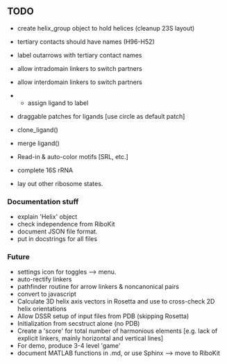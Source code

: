 ## TODO
* create helix_group object to hold helices (cleanup 23S layout)
* tertiary contacts should have names (H96-H52)
* label outarrows with tertiary contact names
* allow intradomain linkers to switch partners
* allow interdomain linkers to switch partners
* * assign ligand to label
* draggable patches for ligands [use circle as default patch]
* clone_ligand()
* merge ligand()
* Read-in & auto-color motifs [SRL, etc.]

* complete 16S rRNA
* lay out other ribosome states.


### Documentation stuff
* explain 'Helix' object
* check independence from RiboKit
* document JSON file format.
* put in docstrings for all files

### Future
* settings icon for toggles --> menu.
* auto-rectify linkers
* pathfinder routine for arrow linkers & noncanonical pairs
* convert to javascript
* Calculate 3D helix axis vectors in Rosetta and use to cross-check 2D helix orientations
* Allow DSSR setup of input files from PDB (skipping Rosetta)
* Initialization from secstruct alone (no PDB)
* Create a 'score' for total number of harmonious elements [e.g. lack of explicit linkers, mainly horizontal and vertical lines]
* For demo, produce 3-4 level 'game' 
* document MATLAB functions in .md, or use Sphinx --> move to RiboKit

